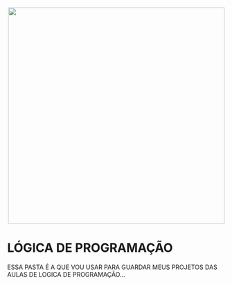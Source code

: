 <h4 align="center">
<img src="https://escolanetbrasilead.com.br/wp-content/uploads/2019/12/Logica-de-Programacao.jpg" width="500">
</h4>



# LÓGICA DE PROGRAMAÇÃO 
ESSA PASTA É A QUE VOU USAR PARA GUARDAR MEUS PROJETOS DAS AULAS DE LOGICA DE PROGRAMAÇÃO...